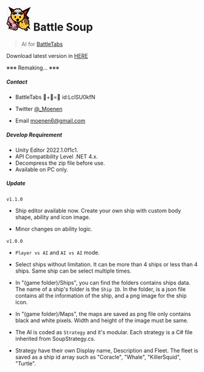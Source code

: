 # <img src="_Res/Logo Small.png" alt="Logo" style="zoom:100%;" />    Battle Soup

> AI for [BattleTabs](https://battletabs.io)

Download latest version in [HERE](https://github.com/Mo-enen/Battle-Soup/releases)



※※※ Remaking... ※※※



##### Contact

- BattleTabs 🎃+🥒=🥘  id:LclSU0kfN

- Twitter [@_Moenen](https://twitter.com/_Moenen)
- Email moenen6@gmail.com



##### Develop Requirement

- Unity Editor 2022.1.0f1c1.
- API Compatibility Level .NET 4.x.
- Decompress the zip file before use.
- Available on PC only.



##### Update

`v1.1.0`

- Ship editor available now. Create your own ship with custom body shape, ability and icon image.

- Minor changes on ability logic.


`v1.0.0`

-  `Player vs AI` and `AI vs AI` mode. 
- Select ships without limitation. It can be more than 4 ships or less than 4 ships. Same ship can be select multiple times.

- In "(game folder)/Ships", you can find the folders contains ships data. The name of a ship's folder is the `Ship ID`. In the folder, is a json file contains all the information of the ship, and a png image for the ship icon. 
- In "(game folder)/Maps", the maps are saved as png file only contains black and white pixels. Width and height of the image must be same.
- The AI is coded as `Strategy` and it's modular. Each strategy is a C# file inherited from SoupStrategy.cs. 
- Strategy have their own Display name, Description and Fleet. The fleet is saved as a ship id array such as "Coracle", "Whale", "KillerSquid", "Turtle".











